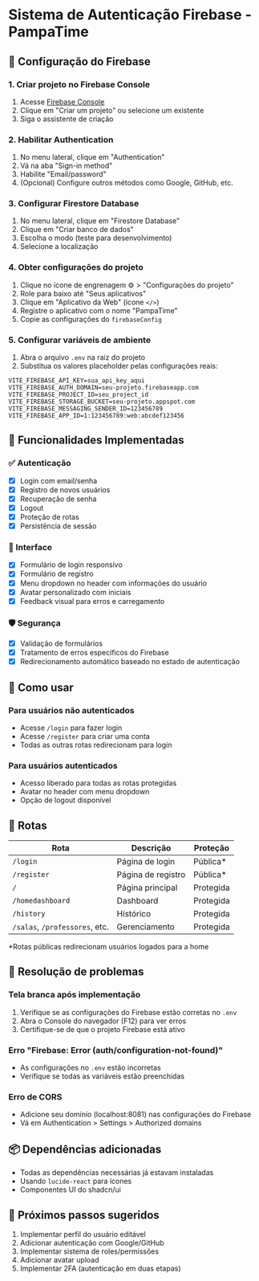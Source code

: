 # Sistema de Autenticação Firebase - PampaTime

## 🔧 Configuração do Firebase

### 1. Criar projeto no Firebase Console
1. Acesse [Firebase Console](https://console.firebase.google.com/)
2. Clique em "Criar um projeto" ou selecione um existente
3. Siga o assistente de criação

### 2. Habilitar Authentication
1. No menu lateral, clique em "Authentication"
2. Vá na aba "Sign-in method"
3. Habilite "Email/password"
4. (Opcional) Configure outros métodos como Google, GitHub, etc.

### 3. Configurar Firestore Database
1. No menu lateral, clique em "Firestore Database"
2. Clique em "Criar banco de dados"
3. Escolha o modo (teste para desenvolvimento)
4. Selecione a localização

### 4. Obter configurações do projeto
1. Clique no ícone de engrenagem ⚙️ > "Configurações do projeto"
2. Role para baixo até "Seus aplicativos"
3. Clique em "Aplicativo da Web" (ícone `</>`)
4. Registre o aplicativo com o nome "PampaTime"
5. Copie as configurações do `firebaseConfig`

### 5. Configurar variáveis de ambiente
1. Abra o arquivo `.env` na raiz do projeto
2. Substitua os valores placeholder pelas configurações reais:

```env
VITE_FIREBASE_API_KEY=sua_api_key_aqui
VITE_FIREBASE_AUTH_DOMAIN=seu-projeto.firebaseapp.com
VITE_FIREBASE_PROJECT_ID=seu_project_id
VITE_FIREBASE_STORAGE_BUCKET=seu-projeto.appspot.com
VITE_FIREBASE_MESSAGING_SENDER_ID=123456789
VITE_FIREBASE_APP_ID=1:123456789:web:abcdef123456
```

## 🚀 Funcionalidades Implementadas

### ✅ Autenticação
- [x] Login com email/senha
- [x] Registro de novos usuários
- [x] Recuperação de senha
- [x] Logout
- [x] Proteção de rotas
- [x] Persistência de sessão

### 🎨 Interface
- [x] Formulário de login responsivo
- [x] Formulário de registro
- [x] Menu dropdown no header com informações do usuário
- [x] Avatar personalizado com iniciais
- [x] Feedback visual para erros e carregamento

### 🛡️ Segurança
- [x] Validação de formulários
- [x] Tratamento de erros específicos do Firebase
- [x] Redirecionamento automático baseado no estado de autenticação

## 📱 Como usar

### Para usuários não autenticados
- Acesse `/login` para fazer login
- Acesse `/register` para criar uma conta
- Todas as outras rotas redirecionam para login

### Para usuários autenticados
- Acesso liberado para todas as rotas protegidas
- Avatar no header com menu dropdown
- Opção de logout disponível

## 🔗 Rotas

| Rota | Descrição | Proteção |
|------|-----------|----------|
| `/login` | Página de login | Pública* |
| `/register` | Página de registro | Pública* |
| `/` | Página principal | Protegida |
| `/homedashboard` | Dashboard | Protegida |
| `/history` | Histórico | Protegida |
| `/salas`, `/professores`, etc. | Gerenciamento | Protegida |

*Rotas públicas redirecionam usuários logados para a home

## 🐛 Resolução de problemas

### Tela branca após implementação
1. Verifique se as configurações do Firebase estão corretas no `.env`
2. Abra o Console do navegador (F12) para ver erros
3. Certifique-se de que o projeto Firebase está ativo

### Erro "Firebase: Error (auth/configuration-not-found)"
- As configurações no `.env` estão incorretas
- Verifique se todas as variáveis estão preenchidas

### Erro de CORS
- Adicione seu domínio (localhost:8081) nas configurações do Firebase
- Vá em Authentication > Settings > Authorized domains

## 📦 Dependências adicionadas
- Todas as dependências necessárias já estavam instaladas
- Usando `lucide-react` para ícones
- Componentes UI do shadcn/ui

## 🎯 Próximos passos sugeridos
1. Implementar perfil do usuário editável
2. Adicionar autenticação com Google/GitHub
3. Implementar sistema de roles/permissões
4. Adicionar avatar upload
5. Implementar 2FA (autenticação em duas etapas)
